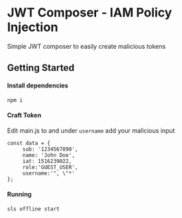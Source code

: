 # JWT Composer - IAM Policy Injection

Simple JWT composer to easily create malicious tokens

## Getting Started

#### Install dependencies
```
npm i
```

#### Craft Token

Edit main.js to and under `username` add your malicious input
```
const data = {
     sub: '1234567890',
     name: 'John Doe',
     iat: 1516239022,
     role:'GUEST_USER',
     username:'", \"*'
};
```

#### Running

```
sls offline start
```

